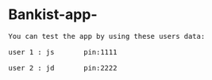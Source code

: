 # Bankist-app-
<pre>
You can test the app by using these users data:

user 1 : js       pin:1111</br>
user 2 : jd       pin:2222
</pre>
